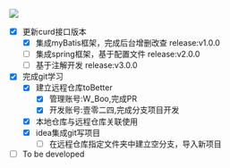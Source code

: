 ![](https://s3.bmp.ovh/imgs/2022/08/05/8fdd7945ae3ba813.png)

- [x] 更新curd接口版本
  - [x] 集成myBatis框架，完成后台增删改查 release:v1.0.0 
  - [ ] 集成spring框架，基于配置文件 release:v2.0.0
  - [ ] 基于注解开发 release:v3.0.0
- [x] 完成git学习
  - [x] 建立远程仓库toBetter
    - [x] 管理账号:W_Boo,完成PR
    - [X] 开发账号:壹零二四,完成分支项目开发
  - [x] 本地仓库与远程仓库关联使用
  - [x] idea集成git写项目
    - [ ] 在远程仓库指定文件夹中建立空分支，导入新项目
- [ ] To be developed